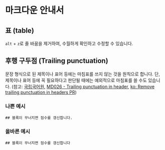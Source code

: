 # 마크다운 안내서

## 표 (table)

`alt` + `z`로 줄 바꿈을 제거하여, 수월하게 확인하고 수정할 수 있습니다.

## 후행 구두점 (Trailing punctuation)

문장 형식으로 된 제목이나 표어 등에는 마침표를 쓰지 않는 것을 원칙으로 합니다. 단, 제목이나 표어 등에 꼭 필요하다고 판단될 때에는 예외적으로 마침표를 쓸 수도 있습니다. (참고: [국립국어원](https://korean.go.kr/front/onlineQna/onlineQnaView.do?mn_id=216&qna_seq=225670&pageIndex=1), [MD026 - Trailing punctuation in header](https://github.com/updownpress/markdown-lint/blob/master/rules/026-no-trailing-punctuation.md), [ko: Remove trailing punctuation in headers PR](https://github.com/mdn/translated-content/pull/14236))

### 나쁜 예시

```
## 블록이 무너지면 점수를 갱신합니다.
```

### 올바른 예시

```
## 블록이 무너지면 점수를 갱신합니다
```
